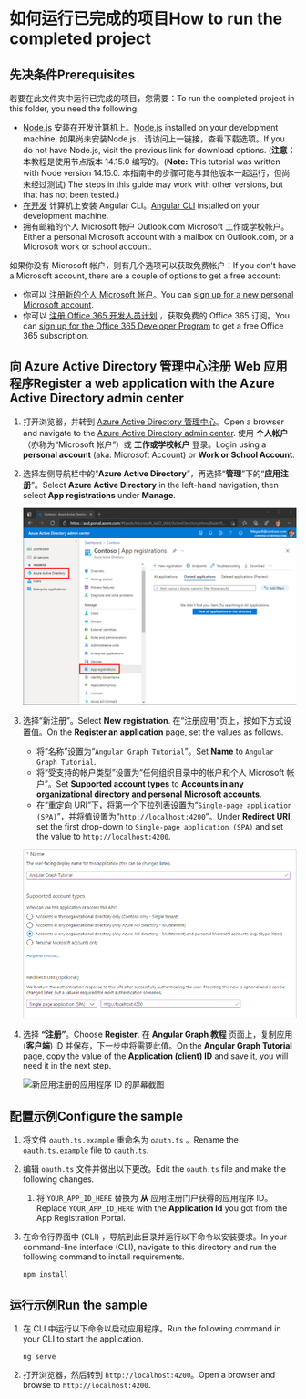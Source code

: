# <a name="how-to-run-the-completed-project"></a><span data-ttu-id="8c8bc-101">如何运行已完成的项目</span><span class="sxs-lookup"><span data-stu-id="8c8bc-101">How to run the completed project</span></span>

## <a name="prerequisites"></a><span data-ttu-id="8c8bc-102">先决条件</span><span class="sxs-lookup"><span data-stu-id="8c8bc-102">Prerequisites</span></span>

<span data-ttu-id="8c8bc-103">若要在此文件夹中运行已完成的项目，您需要：</span><span class="sxs-lookup"><span data-stu-id="8c8bc-103">To run the completed project in this folder, you need the following:</span></span>

- <span data-ttu-id="8c8bc-104">[Node.js](https://nodejs.org) 安装在开发计算机上。</span><span class="sxs-lookup"><span data-stu-id="8c8bc-104">[Node.js](https://nodejs.org) installed on your development machine.</span></span> <span data-ttu-id="8c8bc-105">如果尚未安装Node.js，请访问上一链接，查看下载选项。</span><span class="sxs-lookup"><span data-stu-id="8c8bc-105">If you do not have Node.js, visit the previous link for download options.</span></span> <span data-ttu-id="8c8bc-106"> (**注意：** 本教程是使用节点版本 14.15.0 编写的。</span><span class="sxs-lookup"><span data-stu-id="8c8bc-106">(**Note:** This tutorial was written with Node version 14.15.0.</span></span> <span data-ttu-id="8c8bc-107">本指南中的步骤可能与其他版本一起运行，但尚未经过测试) </span><span class="sxs-lookup"><span data-stu-id="8c8bc-107">The steps in this guide may work with other versions, but that has not been tested.)</span></span>
- <span data-ttu-id="8c8bc-108">[在开发](https://cli.angular.io/) 计算机上安装 Angular CLI。</span><span class="sxs-lookup"><span data-stu-id="8c8bc-108">[Angular CLI](https://cli.angular.io/) installed on your development machine.</span></span>
- <span data-ttu-id="8c8bc-109">拥有邮箱的个人 Microsoft 帐户 Outlook.com Microsoft 工作或学校帐户。</span><span class="sxs-lookup"><span data-stu-id="8c8bc-109">Either a personal Microsoft account with a mailbox on Outlook.com, or a Microsoft work or school account.</span></span>

<span data-ttu-id="8c8bc-110">如果你没有 Microsoft 帐户，则有几个选项可以获取免费帐户：</span><span class="sxs-lookup"><span data-stu-id="8c8bc-110">If you don't have a Microsoft account, there are a couple of options to get a free account:</span></span>

- <span data-ttu-id="8c8bc-111">你可以 [注册新的个人 Microsoft 帐户](https://signup.live.com/signup?wa=wsignin1.0&rpsnv=12&ct=1454618383&rver=6.4.6456.0&wp=MBI_SSL_SHARED&wreply=https://mail.live.com/default.aspx&id=64855&cbcxt=mai&bk=1454618383&uiflavor=web&uaid=b213a65b4fdc484382b6622b3ecaa547&mkt=E-US&lc=1033&lic=1)。</span><span class="sxs-lookup"><span data-stu-id="8c8bc-111">You can [sign up for a new personal Microsoft account](https://signup.live.com/signup?wa=wsignin1.0&rpsnv=12&ct=1454618383&rver=6.4.6456.0&wp=MBI_SSL_SHARED&wreply=https://mail.live.com/default.aspx&id=64855&cbcxt=mai&bk=1454618383&uiflavor=web&uaid=b213a65b4fdc484382b6622b3ecaa547&mkt=E-US&lc=1033&lic=1).</span></span>
- <span data-ttu-id="8c8bc-112">你可以 [注册 Office 365 开发人员计划](https://developer.microsoft.com/office/dev-program) ，获取免费的 Office 365 订阅。</span><span class="sxs-lookup"><span data-stu-id="8c8bc-112">You can [sign up for the Office 365 Developer Program](https://developer.microsoft.com/office/dev-program) to get a free Office 365 subscription.</span></span>

## <a name="register-a-web-application-with-the-azure-active-directory-admin-center"></a><span data-ttu-id="8c8bc-113">向 Azure Active Directory 管理中心注册 Web 应用程序</span><span class="sxs-lookup"><span data-stu-id="8c8bc-113">Register a web application with the Azure Active Directory admin center</span></span>

1. <span data-ttu-id="8c8bc-114">打开浏览器，并转到 [Azure Active Directory 管理中心](https://aad.portal.azure.com)。</span><span class="sxs-lookup"><span data-stu-id="8c8bc-114">Open a browser and navigate to the [Azure Active Directory admin center](https://aad.portal.azure.com).</span></span> <span data-ttu-id="8c8bc-115">使用 **个人帐户**（亦称为“Microsoft 帐户”）或 **工作或学校帐户** 登录。</span><span class="sxs-lookup"><span data-stu-id="8c8bc-115">Login using a **personal account** (aka: Microsoft Account) or **Work or School Account**.</span></span>

1. <span data-ttu-id="8c8bc-116">选择左侧导航栏中的“**Azure Active Directory**”，再选择“**管理**”下的“**应用注册**”。</span><span class="sxs-lookup"><span data-stu-id="8c8bc-116">Select **Azure Active Directory** in the left-hand navigation, then select **App registrations** under **Manage**.</span></span>

    ![<span data-ttu-id="8c8bc-117">应用注册屏幕截图</span><span class="sxs-lookup"><span data-stu-id="8c8bc-117">A screenshot of the App registrations</span></span> ](/tutorial/images/aad-portal-app-registrations.png)

1. <span data-ttu-id="8c8bc-118">选择“新注册”。</span><span class="sxs-lookup"><span data-stu-id="8c8bc-118">Select **New registration**.</span></span> <span data-ttu-id="8c8bc-119">在“注册应用”页上，按如下方式设置值。</span><span class="sxs-lookup"><span data-stu-id="8c8bc-119">On the **Register an application** page, set the values as follows.</span></span>

    - <span data-ttu-id="8c8bc-120">将“名称”设置为“`Angular Graph Tutorial`”。</span><span class="sxs-lookup"><span data-stu-id="8c8bc-120">Set **Name** to `Angular Graph Tutorial`.</span></span>
    - <span data-ttu-id="8c8bc-121">将“受支持的帐户类型”设置为“任何组织目录中的帐户和个人 Microsoft 帐户”。</span><span class="sxs-lookup"><span data-stu-id="8c8bc-121">Set **Supported account types** to **Accounts in any organizational directory and personal Microsoft accounts**.</span></span>
    - <span data-ttu-id="8c8bc-122">在“重定向 URI”下，将第一个下拉列表设置为“`Single-page application (SPA)`”，并将值设置为“`http://localhost:4200`”。</span><span class="sxs-lookup"><span data-stu-id="8c8bc-122">Under **Redirect URI**, set the first drop-down to `Single-page application (SPA)` and set the value to `http://localhost:4200`.</span></span>

    ![注册应用程序页面的屏幕截图](/tutorial/images/aad-register-an-app.png)

1. <span data-ttu-id="8c8bc-124">选择 **“注册”**。</span><span class="sxs-lookup"><span data-stu-id="8c8bc-124">Choose **Register**.</span></span> <span data-ttu-id="8c8bc-125">在 **Angular Graph 教程** 页面上，复制应用 (**客户端**) ID 并保存，下一步中将需要此值。</span><span class="sxs-lookup"><span data-stu-id="8c8bc-125">On the **Angular Graph Tutorial** page, copy the value of the **Application (client) ID** and save it, you will need it in the next step.</span></span>

    ![新应用注册的应用程序 ID 的屏幕截图](/tutorial/images/aad-application-id.png)

## <a name="configure-the-sample"></a><span data-ttu-id="8c8bc-127">配置示例</span><span class="sxs-lookup"><span data-stu-id="8c8bc-127">Configure the sample</span></span>

1. <span data-ttu-id="8c8bc-128">将文件 `oauth.ts.example` 重命名为 `oauth.ts` 。</span><span class="sxs-lookup"><span data-stu-id="8c8bc-128">Rename the `oauth.ts.example` file to `oauth.ts`.</span></span>
1. <span data-ttu-id="8c8bc-129">编辑 `oauth.ts` 文件并做出以下更改。</span><span class="sxs-lookup"><span data-stu-id="8c8bc-129">Edit the `oauth.ts` file and make the following changes.</span></span>
    1. <span data-ttu-id="8c8bc-130">将 `YOUR_APP_ID_HERE` 替换为 **从** 应用注册门户获得的应用程序 ID。</span><span class="sxs-lookup"><span data-stu-id="8c8bc-130">Replace `YOUR_APP_ID_HERE` with the **Application Id** you got from the App Registration Portal.</span></span>
1. <span data-ttu-id="8c8bc-131">在命令行界面中 (CLI) ，导航到此目录并运行以下命令以安装要求。</span><span class="sxs-lookup"><span data-stu-id="8c8bc-131">In your command-line interface (CLI), navigate to this directory and run the following command to install requirements.</span></span>

    ```Shell
    npm install
    ```

## <a name="run-the-sample"></a><span data-ttu-id="8c8bc-132">运行示例</span><span class="sxs-lookup"><span data-stu-id="8c8bc-132">Run the sample</span></span>

1. <span data-ttu-id="8c8bc-133">在 CLI 中运行以下命令以启动应用程序。</span><span class="sxs-lookup"><span data-stu-id="8c8bc-133">Run the following command in your CLI to start the application.</span></span>

    ```Shell
    ng serve
    ```

1. <span data-ttu-id="8c8bc-134">打开浏览器，然后转到 `http://localhost:4200`。</span><span class="sxs-lookup"><span data-stu-id="8c8bc-134">Open a browser and browse to `http://localhost:4200`.</span></span>

